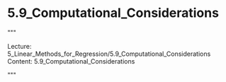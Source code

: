 # 5.9_Computational_Considerations

"""

Lecture: 5_Linear_Methods_for_Regression/5.9_Computational_Considerations
Content: 5.9_Computational_Considerations

"""

